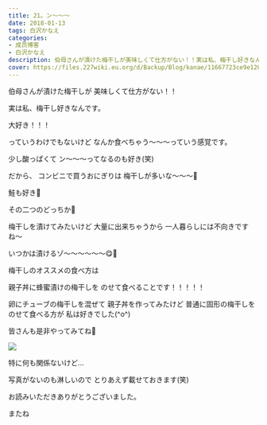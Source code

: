 ```yaml
---
title: 21。ン〜〜〜
date: 2018-01-13
tags: 白沢かなえ
categories: 
- 成员博客
- 白沢かなえ
description: 伯母さんが漬けた梅干しが美味しくて仕方がない！！実は私、梅干し好きなんです。大好き！！！っていうわけでもないけどなんか食べちゃう〜〜〜っていう感覚で...
cover: https://files.227wiki.eu.org/d/Backup/Blog/kanae/11667723ce9e1205d16fe0c17965a.jpg 
---
```








伯母さんが漬けた梅干しが
美味しくて仕方がない！！





実は私、梅干し好きなんです。







大好き！！！

っていうわけでもないけど
なんか食べちゃう〜〜〜っていう感覚です。




少し酸っぱくて
ン〜〜〜ってなるのも好き(笑)






だから、
コンビニで買うおにぎりは
梅干しが多いな〜〜〜🍙


鮭も好き🍙

その二つのどっちか🍙









梅干しを漬けてみたいけど
大量に出来ちゃうから
一人暮らしには不向きですね〜


いつかは漬けるゾ〜〜〜〜〜〜😋🎈










梅干しのオススメの食べ方は

親子丼に蜂蜜漬けの梅干しを
のせて食べることです！！！！！



卵にチューブの梅干しを混ぜて
親子丼を作ってみたけど
普通に固形の梅干しをのせて食べる方が
私は好きでした(^o^)







皆さんも是非やってみてね🌷










![](https://files.227wiki.eu.org/d/Backup/Blog/kanae/11667723ce9e1205d16fe0c17965a.jpg)



特に何も関係ないけど…

写真がないのも淋しいので
とりあえず載せておきます(笑)








お読みいただきありがとうございました。

またね


